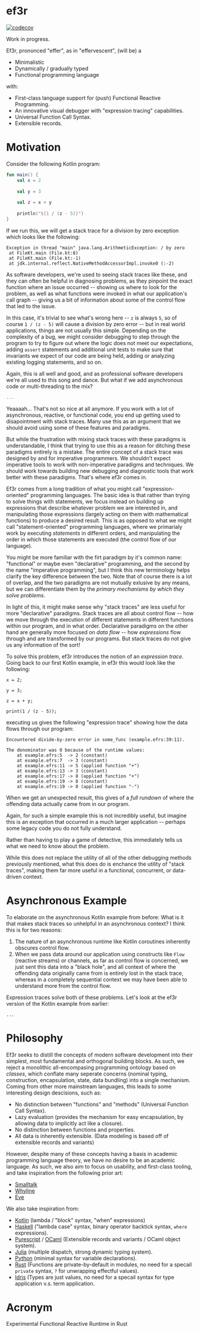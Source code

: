 # ef3r

[![codecov](https://codecov.io/github/Sintrastes/ef3r/graph/badge.svg?token=2A1XMWGOSH)](https://codecov.io/github/Sintrastes/ef3r)

Work in progress.

Ef3r, prononced "effer", as in "effervescent", (will be) a

 - Minimalistic
 - Dynamically / gradually typed
 - Functional programming language

with:

 - First-class language support for (push) Functional Reactive Programming.
 - An innovative visual debugger with "expression tracing" capabilities.
 - Universal Function Call Syntax.
 - Extensible records.

# Motivation

Consider the following Kotlin program:

```kotlin
fun main() {
    val x = 2
    
    val y = 3
    
    val z = x + y
    
    println("${1 / (z - 5)}")
}
```

If we run this, we will get a stack trace for a division by zero exception which looks like the following:

```
Exception in thread "main" java.lang.ArithmeticException: / by zero
 at FileKt.main (File.kt:8) 
 at FileKt.main (File.kt:-1) 
 at jdk.internal.reflect.NativeMethodAccessorImpl.invoke0 (:-2) 
```

As software developers, we're used to seeing stack traces like these, and they can often be helpful in diagnosing problems, as they pinpoint the exact function where an issue occurred -- showing us where to look for the problem, as well as what functions were invoked in what our application's call graph -- giving us a bit of information about some of the control flow that led to the issue.

In this case, it's trivial to see what's wrong here -- `z` is always `5`, so of course `1 / (z - 5)` will cause a division by zero error -- but in real world applications, things are not usually this simple. Depending on the complexity of a bug, we might consider debugging to step through the program to try to figure out where the logic does not meet our expectations, adding `assert` statements and additional unit tests to make sure that invariants we expect of our code are being held, adding or analyzing existing logging statements, and so on.

Again, this is all well and good, and as professional software developers we're all used to this song and dance. But what if we add asynchronous code or multi-threading to the mix?

```kotlin
...
```

Yeaaaah... That's not so nice at all anymore. If you work with a lot of asynchronous, reactive, or functional code, you end up getting used to disapointment with stack traces. Many use this as an argument that we should avoid using some of these features and paradigms.

But while the frustration with mixing stack traces with these paradigms is understandable, I think that trying to use this as a reason for ditching these paradigms entirely is a mistake. The entire concept of a stack trace was designed by and for imperative programmers. We shouldn't expect imperative tools to work with non-imperative paradigms and techniques. We should work towards building new debugging and diagnostic tools that work better with these paradigms. That's where ef3r comes in.

Ef3r comes from a long tradition of what you might call "expression-oriented" programming languages. The basic idea is that rather than trying to solve things with statements, we focus instead on building up expressions that describe whatever problem we are interested in, and manipulating those expressions (largely acting on them with mathematical functions) to produce a desired result. This is as opposed to what we might call "statement-oriented" programming languages, where we primarialy work by executing _statements_ in different orders, and manipulating the order in which those statements are executed (the control flow of our language).

You might be more familiar with the firt paradigm by it's common name: "functional" or maybe even "declarative" programming, and the second by the name "imperative programming", but I think this new terminology helps clarify the key difference between the two. Note that of course there is a lot of overlap, and the two paradigms are not mutually exlusive by any means, but we can differentiate them by the _primary mechanisms by which they solve problems_.

In light of this, it might make sense why "stack traces" are less useful for more "declarative" paradigms. Stack traces are all about control flow -- how we move through the execution of different statements in different functions within our program, and in what order. Declarative paradigms on the other hand are generally more focused on _data flow_ -- how _expressions_ flow through and are transformed by our programs. But stack traces do not give us any information of the sort!

To solve this problem, ef3r introduces the notion of an _expression trace_. Going back to our first Kotlin example, in ef3r this would look like the following:

```
x = 2;
    
y = 3;
    
z = x + y;
    
print(1 / (z - 5));
```

executing us gives the following "expression trace" showing how the data flows through our program:

```
Encountered divide-by-zero error in some_func (example.efrs:39:11).

The denominator was 0 because of the runtime values:
    at example.efrs:5  -> 2 (constant)
    at example.efrs:7  -> 3 (constant)
    at example.efrs:11 -> 5 (applied function "+")
    at example.efrs:13 -> 3 (constant)
    at example.efrs:17 -> 8 (applied function "+")
    at example.efrs:19 -> 8 (constant)
    at example.efrs:19 -> 0 (applied function "-")
```

When we get an unexpected result, this gives of a _full rundown_ of where the offending data actually came from in our program.

Again, for such a simple example this is not incredibly useful, but imagine this is an exception that occurred in a much larger application -- perhaps some legacy code you do not fully understand. 

Rather than having to play a game of detective, this immediately tells us what we need to know about the problem. 

While this does not replace the utility of all of the other debugging methods previously mentioned, what this does do is enchance the utility of "stack traces", making them far more useful in a functional, concurrent, or data-driven context.

# Asynchronous Example

To elaborate on the asynchronous Kotlin example from before: What is it that makes stack traces so unhelpful in an asynchronous context? I think this is for two reasons:

  1. The nature of an asynchronous runtime like Kotlin coroutines inherently obscures control flow.
  2. When we pass data around our application using constructs like `Flow` (reactive streams) or channels, as far as control flow is concerned, we just sent this data into a "black hole", and all context of where the offending data originally came from is entirely lost in the stack trace, whereas in a completely sequential context we may have been able to understand more from the control flow.

Expression traces solve both of these problems. Let's look at the ef3r version of the Kotlin example from earlier:

```
...
```

# Philosophy

Ef3r seeks to distill the concepts of modern software development into their simplest, most fundamental and orthogonal building blocks. As such, we reject a monolithic all-encompasing programming ontology based on _classes_, which conflate many seperate concerns (nominal typing, construction, encapsulation, state, data bundling) into a single mechanism. Coming from other more mainstream languages, this leads to some interesting design descisions, such as:

 - No distinction between "functions" and "methods" (Universal Function Call Syntax).
 - Lazy evaluation (provides the mechanism for easy encapsulation, by allowing data to implicitly act like a closure).
 - No distinction between functions and properties.
 - All data is inherently extensible. (Data modeling is based off of extensible records and variants)

However, despite many of these concepts having a basis in academic programming language theory, we have no desire to be an academic language. As such, we also aim to focus on usability, and first-class tooling, and take inspiration from the following prior art:

 - [Smalltalk](https://en.wikipedia.org/wiki/Smalltalk)
 - [Whyline](https://www.cs.cmu.edu/~NatProg/whyline.html)
 - [Eve](https://witheve.com/)

We also take inspiration from:

 - [Kotlin](https://kotlinlang.org/) (lambda / "block" syntax, "when" expressions)
 - [Haskell](https://www.haskell.org/) ("lambda case" syntax, binary operator backtick syntax, `where` expressions).
 - [Purescript](https://www.purescript.org/) / [OCaml](https://ocaml.org/) (Extensible records and variants / OCaml object system).
 - [Julia](https://julialang.org/) (multiple dispatch, strong dynamic typing system).
 - [Python](https://www.python.org/) (minimal syntax for variable declarations).
 - [Rust](https://www.rust-lang.org/) (Functions are private-by-default in modules, no need for a specail `private` syntax, `?` for unwrapping effectful values).
 - [Idris](https://www.idris-lang.org/) (Types are just values, no need for a specail syntax for type application v.s. term application.

# Acronym

Experimental Functional Reactive Runtime in Rust
